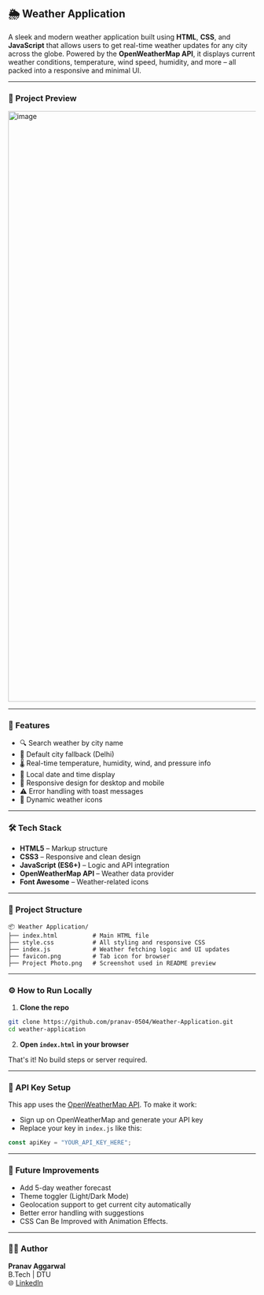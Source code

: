 ## 🌦️ Weather Application

A sleek and modern weather application built using **HTML**, **CSS**, and **JavaScript** that allows users to get real-time weather updates for any city across the globe. Powered by the **OpenWeatherMap API**, it displays current weather conditions, temperature, wind speed, humidity, and more – all packed into a responsive and minimal UI.

---

### 📸 Project Preview

<img width="1919" height="1199" alt="image" src="https://github.com/user-attachments/assets/d167a7a8-d622-4882-9afd-b52fb847312d" />


---

### 🚀 Features

- 🔍 Search weather by city name
- 📍 Default city fallback (Delhi)
- 🌡️ Real-time temperature, humidity, wind, and pressure info
- 📅 Local date and time display
- 🧭 Responsive design for desktop and mobile
- ⚠️ Error handling with toast messages
- 🌈 Dynamic weather icons

---

### 🛠️ Tech Stack

- **HTML5** – Markup structure
- **CSS3** – Responsive and clean design
- **JavaScript (ES6+)** – Logic and API integration
- **OpenWeatherMap API** – Weather data provider
- **Font Awesome** – Weather-related icons

---

### 📂 Project Structure

```
📦 Weather Application/
├── index.html          # Main HTML file
├── style.css           # All styling and responsive CSS
├── index.js            # Weather fetching logic and UI updates
├── favicon.png         # Tab icon for browser
├── Project Photo.png   # Screenshot used in README preview
```

---

### ⚙️ How to Run Locally

1. **Clone the repo**

```bash
git clone https://github.com/pranav-0504/Weather-Application.git
cd weather-application
```

2. **Open `index.html` in your browser**

That's it! No build steps or server required.

---

### 🔑 API Key Setup

This app uses the [OpenWeatherMap API](https://openweathermap.org/api). To make it work:

- Sign up on OpenWeatherMap and generate your API key
- Replace your key in `index.js` like this:

```javascript
const apiKey = "YOUR_API_KEY_HERE";
```

---

### 🧪 Future Improvements

- Add 5-day weather forecast
- Theme toggler (Light/Dark Mode)
- Geolocation support to get current city automatically
- Better error handling with suggestions
- CSS Can Be Improved with Animation Effects.

---

### 🧑‍💻 Author

**Pranav Aggarwal**  
B.Tech | DTU  
🌐 [LinkedIn](www.linkedin.com/in/pranav-aggarwal-9a9ba1248)  
